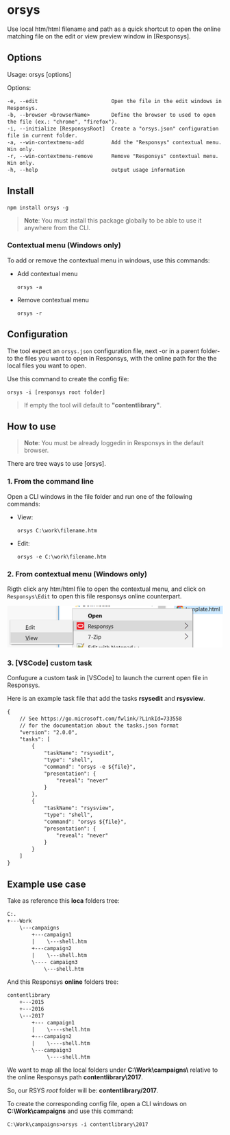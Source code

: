 # orsys

Use local htm/html filename and path as a quick shortcut to open the online matching file on the edit or view preview window in [Responsys].

## Options

 Usage: orsys [options] <file>


  Options:

    -e, --edit                        Open the file in the edit windows in Responsys.
    -b, --browser <browserName>       Define the browser to used to open the file (ex.: "chrome", "firefox").
    -i, --initialize [ResponsysRoot]  Create a "orsys.json" configuration file in current folder.
    -a, --win-contextmenu-add         Add the "Responsys" contextual menu. Win only.
    -r, --win-contextmenu-remove      Remove "Responsys" contextual menu. Win only.
    -h, --help                        output usage information


## Install

```
npm install orsys -g
```
>**Note**: You must install this package globally to be able to use it anywhere from the CLI.

### Contextual menu (Windows only)

To add or remove the contextual menu in windows, use this commands:

- Add contextual menu
	```
	orsys -a
	```
- Remove contextual menu
	```
	orsys -r
	```



## Configuration

The tool expect an ```orsys.json``` configuration file, next -or in a parent folder- to the files you want to open in Responsys, with the online path for the the local files you want to open.

Use this command to create the config file:
```
orsys -i [responsys root folder]
``` 

> If empty the tool will default to **"contentlibrary"**.


## How to use

>**Note**: You must be already loggedin in Responsys in the default browser.

There are tree ways to use [orsys].

### 1. From the command line
Open a CLI windows in the file folder and run one of the following commands:

- View:
	```
	orsys C:\work\filename.htm
	```
- Edit: 
	```
	orsys -e C:\work\filename.htm
	```
	
### 2. From contextual menu (Windows only)

Rigth click any htm/html file to open the contextual menu, and click on ```Responsys\Edit``` to open this file responsys online counterpart.

![Contextual menu](docs/contextual_menu.png)


### 3. [VSCode] custom task

Confugure a custom task in [VSCode] to launch the current open file in Responsys.

Here is an example task file that add the tasks **rsysedit** and **rsysview**.
```
{
    // See https://go.microsoft.com/fwlink/?LinkId=733558
    // for the documentation about the tasks.json format
    "version": "2.0.0",
    "tasks": [
        {
            "taskName": "rsysedit",
            "type": "shell",
            "command": "orsys -e ${file}",
            "presentation": {
                "reveal": "never"
            }
        },
        {
            "taskName": "rsysview",
            "type": "shell",
            "command": "orsys ${file}",
            "presentation": {
                "reveal": "never"
            }
        }
    ]
}
```

## Example use case

Take as reference this **loca** folders tree:

```
C:.
+---Work
    \---campaigns        
        +---campaign1
        |    \---shell.htm
        +---campaign2
        |    \---shell.htm
        \---- campaign3
            \---shell.htm
```

And this Responsys **online** folders tree:

```
contentlibrary
    +---2015
    +---2016
    \---2017
        +--- campaign1
		|    \----shell.htm
        +---campaign2
		|    \----shell.htm
        \---campaign3
		     \----shell.htm
```


We want to map all the local folders under **C:\Work\campaigns\\** relative to the online Responsys path **contentlibrary\2017**.

So, our RSYS _root_ folder will be: **contentlibrary/2017**.

To create the corresponding config file, open a CLI windows on **C:\Work\campaigns** and use this command:
```
C:\Work\campaigns>orsys -i contentlibrary\2017
```